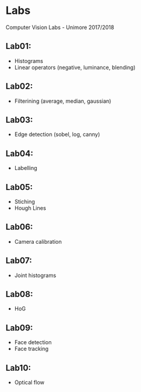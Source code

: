 # Labs
Computer Vision Labs - Unimore 2017/2018

## Lab01:
  * Histograms
  * Linear operators (negative, luminance, blending)

## Lab02:
  * Filterining (average, median, gaussian)

## Lab03:
  * Edge detection (sobel, log, canny)

## Lab04:
  * Labelling
 
## Lab05:
  * Stiching
  * Hough Lines

## Lab06:
  * Camera calibration

## Lab07:
  * Joint histograms

## Lab08:
  * HoG

## Lab09:
  * Face detection
  * Face tracking

## Lab10:
  * Optical flow
